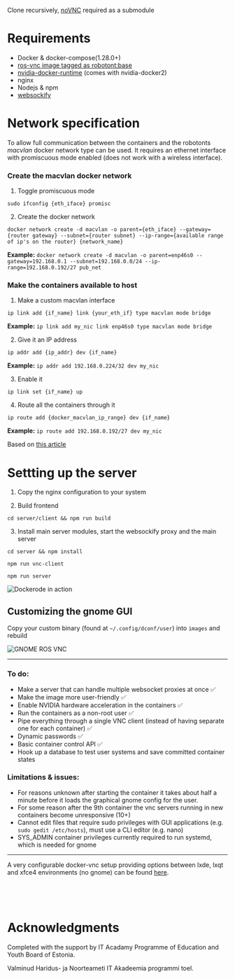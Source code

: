 Clone recursively, [noVNC](https://github.com/novnc/noVNC) required as a submodule

# Requirements

- Docker & docker-compose(1.28.0+)
- [ros-vnc image tagged as robotont:base](https://github.com/unitartu-remrob/remrob-docker)
- [nvidia-docker-runtime](https://docs.docker.com/config/containers/resource_constraints/#gpu) (comes with nvidia-docker2)
- nginx
- Nodejs & npm
- [websockify](https://github.com/novnc/websockify)


# Network specification

To allow full communication between the containers and the robotonts *macvlan* docker network type can be used. It requires an ethernet interface with promiscuous mode enabled (does not work with a wireless interface).


### Create the macvlan docker network
1. Toggle promiscuous mode

`sudo ifconfig {eth_iface} promisc`

2. Create the docker network

`docker network create -d macvlan -o parent={eth_iface} --gateway={router gateway} --subnet={router subnet} --ip-range={available range of ip's on the router} {network_name}`

**Example:**
`docker network create -d macvlan -o parent=enp46s0 --gateway=192.168.0.1 --subnet=192.168.0.0/24 --ip-range=192.168.0.192/27 pub_net`

### Make the containers available to host
1. Make a custom macvlan interface

`ip link add {if_name} link {your_eth_if} type macvlan mode bridge`

**Example:**
`ip link add my_nic link enp46s0 type macvlan mode bridge`

2. Give it an IP address

`ip addr add {ip_addr} dev {if_name}`

**Example:**
`ip addr add 192.168.0.224/32 dev my_nic`

3. Enable it

`ip link set {if_name} up`

4. Route all the containers through it

`ip route add {docker_macvlan_ip_range} dev {if_name}`

**Example:**
`ip route add 192.168.0.192/27 dev my_nic`

Based on [this article](https://blog.oddbit.com/post/2018-03-12-using-docker-macvlan-networks/)


# Settting up the server

1. Copy the nginx configuration to your system

2. Build frontend

`cd server/client && npm run build`

3. Install main server modules, start the websockify proxy and the main server

`cd server && npm install`

`npm run vnc-client`

`npm run server`

![Dockerode in action](./API_interface.png)

## Customizing the gnome GUI

Copy your custom binary (found at `~/.config/dconf/user`) into `images` and rebuild

![GNOME ROS VNC](./desktop.png)

---

### To do:

- Make a server that can handle multiple websocket proxies at once ✅
- Make the image more user-friendly ✅
- Enable NVIDIA hardware acceleration in the containers ✅
- Run the containers as a non-root user ✅
- Pipe everything through a single VNC client (instead of having separate one for each container) ✅
- Dynamic passwords ✅
- Basic container control API ✅
- Hook up a database to test user systems and save committed container states

### Limitations & issues:

- For reasons unknown after starting the container it takes about half a minute before it loads the graphical gnome config for the user.
- For some reason after the 9th container the vnc servers running in new containers become unresponsive (10+) 
- Cannot edit files that require sudo privileges with GUI applications (e.g. `sudo gedit /etc/hosts`), must use a CLI editor (e.g. nano)
- SYS_ADMIN container privileges currently required to run systemd, which is needed for gnome

---

A very configurable docker-vnc setup providing options between lxde, lxqt and xfce4 environments (no gnome) can be found [here](https://github.com/fcwu/docker-ubuntu-vnc-desktop).

&nbsp;

&nbsp;

# Acknowledgments

Completed with the support by IT Acadamy Programme of Education and Youth Board of Estonia.

Valminud Haridus- ja Noorteameti IT Akadeemia programmi toel.
